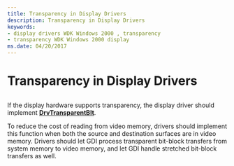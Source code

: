 ```yaml
---
title: Transparency in Display Drivers
description: Transparency in Display Drivers
keywords:
- display drivers WDK Windows 2000 , transparency
- transparency WDK Windows 2000 display
ms.date: 04/20/2017
---
```


# Transparency in Display Drivers


## <span id="ddk_transparency_in_display_drivers_gg"></span><span id="DDK_TRANSPARENCY_IN_DISPLAY_DRIVERS_GG"></span>


If the display hardware supports transparency, the display driver should implement [**DrvTransparentBlt**](/windows/win32/api/winddi/nf-winddi-drvtransparentblt).

To reduce the cost of reading from video memory, drivers should implement this function when both the source and destination surfaces are in video memory. Drivers should let GDI process transparent bit-block transfers from system memory to video memory, and let GDI handle stretched bit-block transfers as well.

 

